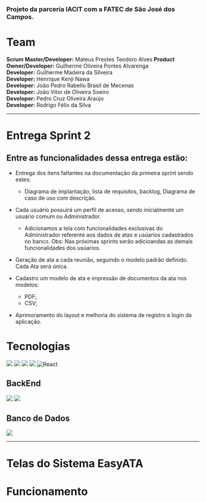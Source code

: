 ### Projeto da parceria IACIT com a FATEC de São José dos Campos. 


# Team
**Scrum Master/Developer:** Mateus Prestes Teodoro Alves
**Product Owner/Developer:** Guilherme Oliveira Pontes Alvarenga  
**Developer:** Guilherme Madeira da Silveira  
**Developer:** Henrique Kenji Nawa  
**Developer:** João Pedro Rabello Brasil de Mecenas</br>
**Developer:** João Vitor de Oliveira Soeiro</br>
**Developer:** Pedro Cruz Oliveira Araújo</br>
**Developer:** Rodrigo Félix da Silva 

<hr>

# Entrega Sprint 2
## Entre as funcionalidades dessa entrega estão:
* Entrega dos itens faltantes na documentação da primeira sprint sendo estes:
  - Diagrama de implantação, lista de requisitos, backlog, Diagrama de caso de uso com descrição.
* Cada usuário possuirá um perfil de acesso, sendo inicialmente um usuário comum ou Administrador.
  - Adicionamos a tela com funcionalidades exclusivas do Administrador referente aos dados de atas e usúarios cadastrados no banco.
  Obs: Nas próximas sprints serão adicioandas as demais funcionalidades dos usúarios.
  
* Geração de ata a cada reunião, seguindo o modelo padrão definido. Cada Ata será única.

* Cadastro um modelo de ata e impressão de documentos da ata nos modelos:
  - PDF;
  - CSV;
 
* Aprimoramento do layout e melhoria do sistema de registro e login da aplicação.

# Tecnologias
<img src="https://img.shields.io/badge/HTML5-E34F26?style=for-the-badge&logo=html5&logoColor=white"> <img src="https://img.shields.io/badge/CSS3-1572B6?style=for-the-badge&logo=css3&logoColor=white"> <img src="https://img.shields.io/badge/JavaScript-F7DF1E?style=for-the-badge&logo=javascript&logoColor=black"> <img src="https://img.shields.io/badge/SASS%20-hotpink.svg?&style=for-the-badge&logo=SASS&logoColor=white%22/%3E"> <img alt="React" src="https://img.shields.io/badge/react%20-%2320232a.svg?&style=for-the-badge&logo=react&logoColor=%2361DAFB"/>

## BackEnd

<img src="https://img.shields.io/badge/Spring-6DB33F?style=for-the-badge&logo=spring&logoColor=white"> <img src="https://img.shields.io/badge/Java-ED8B00?style=for-the-badge&logo=java&logoColor=white">

## Banco de Dados 

<img src="https://img.shields.io/badge/MySQL-00000F?style=for-the-badge&logo=mysql&logoColor=white">
<hr>


# Telas do Sistema EasyATA


# Funcionamento 

